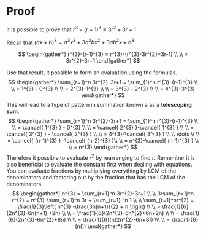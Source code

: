 # Proof
It is possible to prove that $r^{3}-(r-1)^{3} \equiv 3r^{2}+3r+1$

Recall that ($ax+b)^{3} = a^{3}x^{3}+3a^{2}bx^{2}+3ab^{2}x+b^{3}$

$$
\begin{gather*}
r^{3}-(r-1)^{3} = r^{3}-(r^{3}-3r^{2}+3r-1) \\ \\
= 3r^{2}-3r+1
\end{gather*}
$$

Use that result, it possible to form an evaluation using the formulas. 
$$
\begin{gather*}
\sum_{r=1}^n 3r^{2}-3r+1 = \sum_{1}^n r^{3}-(r-1)^{3} \\ \\
= 1^{3} - 0^{3} \\ \\
= 2^{3}-1^{3} \\ \\
= 3^{3} - 2^{3} \\ \\
= 4^{3}-3^{3}
\end{gather*}
$$
This will lead to a type of pattern in summation known a as a **telescoping sum**. 
$$
\begin{gather*}
\sum_{r=1}^n 3r^{2}-3r+1 = \sum_{1}^n r^{3}-(r-1)^{3} \\ \\
= \cancel{ 1^{3} } - 0^{3} \\ \\
= \cancel{ 2^{3} }-\cancel{ 1^{3} } \\ \\
= \cancel{ 3^{3} } - \cancel{ 2^{3} } \\ \\
= 4^{3}-\cancel{ 3^{3} } \\ \\ 
\dots \\ \\
= \cancel{ (n-1)^{3} } -\cancel{ (n-2)^{3} }\\ \\
= n^{3}-\cancel{ (n-1)^{3} } \\ \\
= n^{3}
\end{gather*}
$$
Therefore it possible to evaluate $r^{2}$ by rearranging to find $r$. Remember it is also beneficial to evaluate the constant first when dealing with equations. You can evaluate fractions by multiplying everything by LCM of the denominators and factoring out by the fraction that has the LCM of the denominators
$$
\begin{gather*}
n^{3} = \sum_{r=1}^n 3r^{2}-3r+1 \\ \\
3\sum_{r=1}^n r^{2} = n^{3}-\sum_{r=1}^n 3r + \sum_{r=1} ^n 1 \\ \\
\sum_{r=1}^nr^{2} = \frac{1}{3}\left( n^{3} -\frac{3n(n+1)}{2} + n \right) \\ \\
= \frac{1}{6}(2n^{3}-6n(n+1) +2n) \\ \\
= \frac{1}{6}(2n^{3}-6n^{2}+6n+2n) \\ \\
= \frac{1}{6}(2n^{3}-6n^{2}+8n) \\ \\
= \frac{1}{6}(n(2n^{2}-6n+8)) \\\ \\ 
= \frac{1}{6}(n())
\end{gather*}
$$